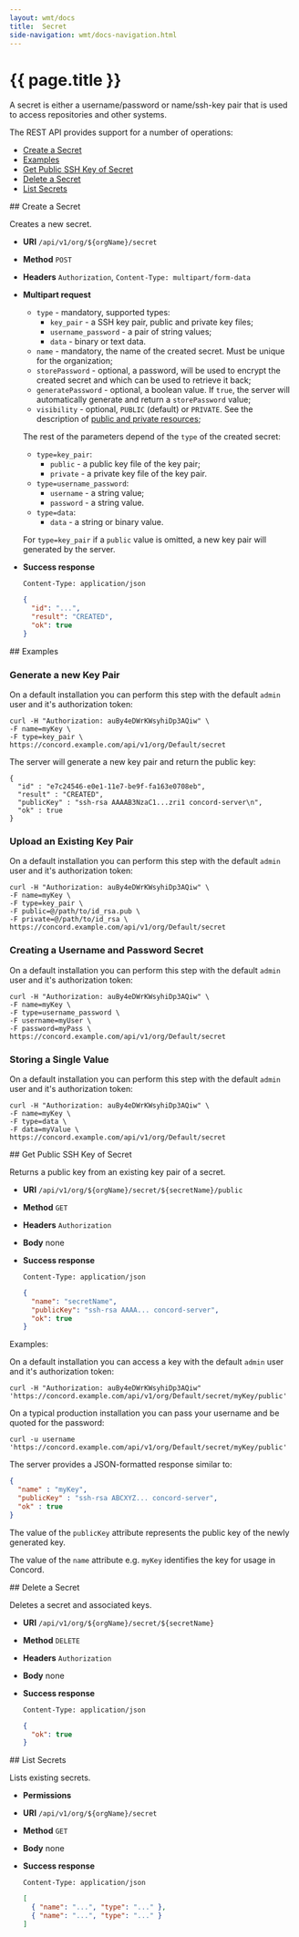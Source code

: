```yaml
---
layout: wmt/docs
title:  Secret
side-navigation: wmt/docs-navigation.html
---
```


# {{ page.title }}

A secret is either a username/password or name/ssh-key pair that is used to 
access repositories and other systems.

The REST API provides support for a number of operations:

- [Create a Secret](#create-secret)
- [Examples](#examples)
- [Get Public SSH Key of Secret](#get-key)
- [Delete a Secret](#delete-secret)
- [List Secrets](#list-secrets)


<a name="create-secret"/>
## Create a Secret

Creates a new secret.

* **URI** `/api/v1/org/${orgName}/secret`
* **Method** `POST`
* **Headers** `Authorization`, `Content-Type: multipart/form-data`
* **Multipart request**
    - `type` - mandatory, supported types:
      - `key_pair` - a SSH key pair, public and private key files;
      - `username_password` - a pair of string values;
      - `data` - binary or text data.
    - `name` - mandatory, the name of the created secret. Must be
    unique for the organization;
    - `storePassword` - optional, a password, will be used to encrypt
    the created secret and which can be used to retrieve it back;
    - `generatePassword` - optional, a boolean value. If `true`, the
    server will automatically generate and return a `storePassword`
    value;
    - `visibility` - optional, `PUBLIC` (default) or `PRIVATE`. See
    the description of [public and private resources](../getting-started/orgs.html);
    
    The rest of the parameters depend of the `type` of the created
    secret:
    - `type=key_pair`:
        - `public` - a public key file of the key pair;
        - `private` - a private key file of the key pair.
    - `type=username_password`:
        - `username` - a string value;
        - `password` - a string value.
    - `type=data`:
        - `data` - a string or binary value.
        
    For `type=key_pair` if a `public` value is omitted, a new key
    pair will generated by the server. 
* **Success response**
    ```
    Content-Type: application/json
    ```

    ```json
    {
      "id": "...",
      "result": "CREATED",
      "ok": true
    }
    ```

<a name="examples"/>
## Examples

### Generate a new Key Pair

On a default installation you can perform this step with the default `admin`
user and it's authorization token:

```
curl -H "Authorization: auBy4eDWrKWsyhiDp3AQiw" \
-F name=myKey \
-F type=key_pair \
https://concord.example.com/api/v1/org/Default/secret
```

The server will generate a new key pair and return the public key:

```
{
  "id" : "e7c24546-e0e1-11e7-be9f-fa163e0708eb",
  "result" : "CREATED",
  "publicKey" : "ssh-rsa AAAAB3NzaC1...zri1 concord-server\n",
  "ok" : true
}
```

### Upload an Existing Key Pair

On a default installation you can perform this step with the default `admin`
user and it's authorization token:

```
curl -H "Authorization: auBy4eDWrKWsyhiDp3AQiw" \
-F name=myKey \
-F type=key_pair \
-F public=@/path/to/id_rsa.pub \
-F private=@/path/to/id_rsa \
https://concord.example.com/api/v1/org/Default/secret
```

### Creating a Username and Password Secret

On a default installation you can perform this step with the default `admin`
user and it's authorization token:

```
curl -H "Authorization: auBy4eDWrKWsyhiDp3AQiw" \
-F name=myKey \
-F type=username_password \
-F username=myUser \
-F password=myPass \
https://concord.example.com/api/v1/org/Default/secret
```

### Storing a Single Value

On a default installation you can perform this step with the default `admin`
user and it's authorization token:

```
curl -H "Authorization: auBy4eDWrKWsyhiDp3AQiw" \
-F name=myKey \
-F type=data \
-F data=myValue \
https://concord.example.com/api/v1/org/Default/secret
```

<a name="get-key"/>
## Get Public SSH Key of Secret

Returns a public key from an existing key pair of a secret.

* **URI** `/api/v1/org/${orgName}/secret/${secretName}/public`
* **Method** `GET`
* **Headers** `Authorization`
* **Body**
    none
* **Success response**
    ```
    Content-Type: application/json
    ```

    ```json
    {
      "name": "secretName",
      "publicKey": "ssh-rsa AAAA... concord-server",
      "ok": true
    }
    ```

Examples:

On a default installation you can access a key with the default `admin` user and it's authorization token:

```
curl -H "Authorization: auBy4eDWrKWsyhiDp3AQiw" 'https://concord.example.com/api/v1/org/Default/secret/myKey/public'
```

On a typical production installation you can pass your username and be quoted
for the password:

```
curl -u username 'https://concord.example.com/api/v1/org/Default/secret/myKey/public'
```

The server provides a JSON-formatted response similar to:
 
```json
{
  "name" : "myKey",
  "publicKey" : "ssh-rsa ABCXYZ... concord-server",
  "ok" : true
}
```

The value of the `publicKey` attribute represents the public key of the newly
generated key.

The value of the `name` attribute e.g. `myKey` identifies the key for
usage in Concord.

<a name="delete-secret"/>
## Delete a Secret

Deletes a secret and associated keys.

* **URI** `/api/v1/org/${orgName}/secret/${secretName}`
* **Method** `DELETE`
* **Headers** `Authorization`
* **Body**
    none
* **Success response**
    ```
    Content-Type: application/json
    ```

    ```json
    {
      "ok": true
    }
    ```

<a name="list-secrets"/>
## List Secrets

Lists existing secrets.

* **Permissions**
* **URI** `/api/v1/org/${orgName}/secret`
* **Method** `GET`
* **Body**
    none
* **Success response**
    ```
    Content-Type: application/json
    ```

    ```json
    [
      { "name": "...", "type": "..." },
      { "name": "...", "type": "..." }
    ]
    ```

